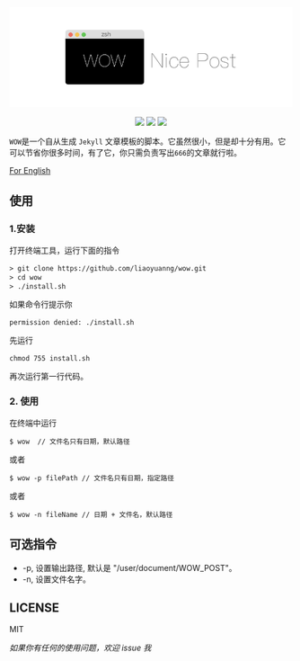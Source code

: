 <p align="center" >
  <img src="https://github.com/liaoyuanng/wow/blob/master/resource/logo.png" alt="logo" title="wow">
</p>

<p align="center" >
  <a href="https://travis-ci.org/liaoyuanng/wow"><img src="https://travis-ci.org/liaoyuanng/wow.svg?branch=master"></a>
  <img src="https://img.shields.io/badge/swift-4.0-brightgreen.svg">
  <img src="https://img.shields.io/badge/For-Jekyll-orange.svg">
</p>


`WOW`是一个自从生成 `Jekyll` 文章模板的脚本。它虽然很小，但是却十分有用。它可以节省你很多时间，有了它，你只需负责写出`666`的文章就行啦。

[For English](https://github.com/liaoyuanng/wow/blob/master/README.md)

## 使用

### 1.安装

打开终端工具，运行下面的指令

```
> git clone https://github.com/liaoyuanng/wow.git
> cd wow
> ./install.sh
```

如果命令行提示你

```
permission denied: ./install.sh
```

先运行

```
chmod 755 install.sh
```

再次运行第一行代码。

### 2. 使用

在终端中运行

```
$ wow  // 文件名只有日期，默认路径
```

或者

```
$ wow -p filePath // 文件名只有日期，指定路径
```

或者

```
$ wow -n fileName // 日期 + 文件名，默认路径
```

## 可选指令

* -p, 设置输出路径, 默认是 "/user/document/WOW_POST"。
* -n, 设置文件名字。

## LICENSE

MIT

*如果你有任何的使用问题，欢迎 issue 我*



